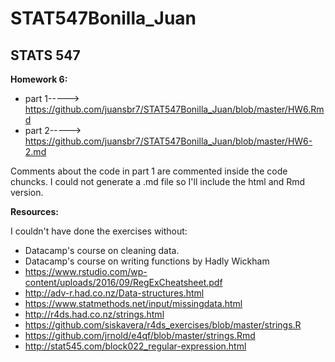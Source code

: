 # STAT547Bonilla_Juan

## STATS 547 

**Homework 6:**
* part 1-----> https://github.com/juansbr7/STAT547Bonilla_Juan/blob/master/HW6.Rmd
* part 2-----> https://github.com/juansbr7/STAT547Bonilla_Juan/blob/master/HW6-2.md


Comments about the code in part 1 are commented inside the code chuncks. I could not generate a .md file so I'll include the html and Rmd version.

**Resources:**

I couldn't have done the exercises without:
* Datacamp's course on cleaning data.
* Datacamp's course on writing functions by Hadly Wickham
* https://www.rstudio.com/wp-content/uploads/2016/09/RegExCheatsheet.pdf
* http://adv-r.had.co.nz/Data-structures.html
* https://www.statmethods.net/input/missingdata.html
* http://r4ds.had.co.nz/strings.html
* https://github.com/siskavera/r4ds_exercises/blob/master/strings.R
* https://github.com/jrnold/e4qf/blob/master/strings.Rmd
* http://stat545.com/block022_regular-expression.html
